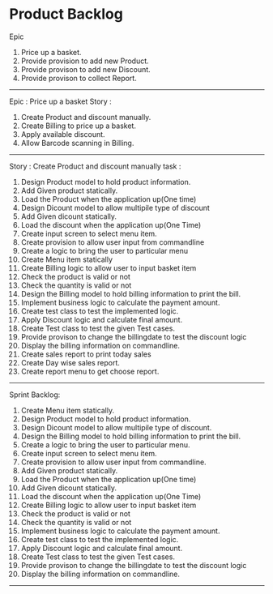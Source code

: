 # Product Backlog
Epic
1) Price up a basket.
2) Provide provision to add new Product.
3) Provide provison to add new Discount.
4) Provide provison to collect Report.
----------------------------------------
Epic : Price up a basket
Story :
   1) Create Product and discount manually.
   2) Create Billing to price up a basket.
   3) Apply available discount.
   4) Allow Barcode scanning in Billing.
-----------------------------------------
Story : Create Product and discount manually
  task : 
   1) Design Product model to hold product information.
   2) Add Given product statically.
   3) Load the Product when the application up(One time)
   4) Design Dicount model to allow multipile type of discount
   5) Add Given dicount statically.
   6) Load the discount when the application up(One Time)
   7) Create input screen to select menu item.
   8) Create provision to allow user input from commandline
   9) Create a logic to bring the user to particular menu
  10) Create Menu item statically
  11) Create Billing logic to allow user to input basket item
  12) Check the product is valid or not
  13) Check the quantity is valid or not
  14) Design the Billing model to hold billing information to print the bill.
  15) Implement business logic to calculate the payment amount.
  16) Create test class to test the implemented logic.
  17) Apply Discount logic and calculate final amount.
  18) Create Test class to test the given Test cases.
  19) Provide provison to change the billingdate to test the discount logic
  20) Display the billing information on commandline.
  21) Create sales report to print today sales
  22) Create Day wise sales report.
  23) Create report menu to get choose report.
--------------------------------------------------------------------------
Sprint Backlog:

   1) Create Menu item statically.
   2) Design Product model to hold product information. 
   3) Design Dicount model to allow multipile type of discount.
   4) Design the Billing model to hold billing information to print the bill.
   5) Create a logic to bring the user to particular menu.
   6) Create input screen to select menu item. 
   7) Create provision to allow user input from commandline. 
   8) Add Given product statically.
   9) Load the Product when the application up(One time)
  10) Add Given dicount statically.
  11) Load the discount when the application up(One Time)
  12) Create Billing logic to allow user to input basket item
  13) Check the product is valid or not
  14) Check the quantity is valid or not 
  15) Implement business logic to calculate the payment amount.
  16) Create test class to test the implemented logic.
  17) Apply Discount logic and calculate final amount.
  18) Create Test class to test the given Test cases.
  19) Provide provison to change the billingdate to test the discount logic
  20) Display the billing information on commandline.
 
----------------------------------------------------------------------------

